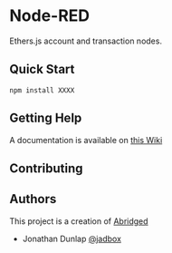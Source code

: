 # Node-RED

Ethers.js account and transaction nodes.

## Quick Start

```
npm install XXXX
```

## Getting Help

A documentation is available on [this Wiki](#)

## Contributing

## Authors

This project is a creation of [Abridged](http://www.Abridged.io)

- Jonathan Dunlap [@jadbox](https://twitter.com/jadbox)